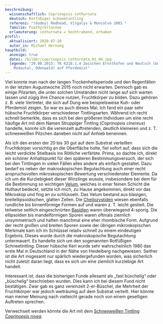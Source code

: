 ```yaml
---
beschreibung:
  wissenschaftlich: Coprinopsis cothurnata
  deutsch: Rotfüßiger Schneetintling
  referenz: "(Godey) Redhead, Vilgalys & Moncalvo 2001 "
  familie: Psathyrellaceae
  erlaeuterung: cothurnata = hochtrabend, erhaben
profil:
  aktualisiert: 2020-07-28
  autor_in: Michael Hornung
hauptbild:
  anzeige: true
  datei: /bilder/coprinopsis_cothurnata_01_mh.jpg
  legende: "29.08.2015: TK 6218.1.4 Zwischen Ernsthofen und Neutsch (Gemeinde
    Modautal, Odenwald) auf Pferdemist"
---
```

Viel konnte man nach der langen Trockenheitsperiode und den Regenfällen in der letzten Augustwoche 2015 noch nicht erwarten. Dennoch gab es einige Pilzarten, die unter solchen Umständen nicht lange auf sich warten lassen und zügig ihre Chance nutzen, Fruchtkörper zu bilden. Dazu gehören z. B. viele Vertreter, die sich auf Dung wie beispielsweise Kuh- oder Pferdemist zeigen. So war es auch dieses Mal. Ich fand ein paar sehr hübsche Fruchtkörper verschiedener Tintlingsarten. Während ich recht schnell bemerkte, dass es sich bei den größeren Individuen um eine recht häufige Art mit dem Namen Struppiger Tintling (*Coprinopsis cinereus*) handelte, konnte ich die vereinzelt auftretenden, deutlich kleineren und z. T. schneeweißen Pilzchen daneben nicht auf Anhieb benennen.

Als ich den ersten der 20 bis 30 gut auf dem Substrat verteilten Fruchtkörper vorsichtig an die Oberfläche holte, fiel sofort auf, dass sich die leicht verdickte Stielbasis ins Rötliche verfärbte. Prima, so dachte ich, direkt ein schöner Anhaltspunkt für den späteren Bestimmungsversuch, der sich bei den Tintlingen in vielen Fällen alles andere als einfach gestaltet. Dazu bedarf es neben der makroskopischen Begutachtung auch einer recht anspruchsvollen mikroskopischen Bewertung verschiedenster Elemente. Da ich um die Kurzlebigkeit dieser Winzlinge wusste, insbesondere bei dem für die Bestimmung so wichtigen [Velum](Velum "Glossar"), welches in einer feinen Schicht die Huthaut bedeckt, setzte ich mich, zu Hause angekommen, direkt vor das Mikroskop und fing an zu schlüsseln. Das Velum bestand aus blasigen, breitellipsoidischen, glatten Zellen. Die [Cheilozystiden](Cheilozystiden "Glossar") wiesen ebenfalls rundliche bis birnenförmige Formen auf und waren z. T. leicht gestielt. Die teilweise seitlich eingeschnürten [Basidien](Basidien "Glossar") waren überwiegend 4-sporig. Die ellipsoiden bis mandelförmigen Sporen waren oftmals ziemlich unsymmetrisch und hatten manchmal eine eher rhombische Form. Aufgrund der recht großen und breiten Sporen sowie der übrigen mikroskopischen Merkmale kam ich im Schlüssel relativ schnell zu einem eindeutigen Ergebnis. Dieses wurde durch die makroskopische Begutachtung untermauert. Es handelte sich um den sogenannten Rotfüßigen Schneetintling. Dieser hübsche Kerl wurde sehr wahrscheinlich 1980 das erste Mal in Deutschland in der Nähe von Heidelberg nachgewiesen. Seither ist die Art insgesamt nur spärlich wiedergefunden worden, was sicherlich nicht zuletzt daran liegt, dass es sich um eine ziemlich kurzlebige Art handelt.

Interessant ist, dass die bisherigen Funde allesamt als „fast büschelig“ oder „büschelig“ beschrieben wurden. Dies kann ich bei diesem Fund nicht bestätigen. Zwar gab es ganz vereinzelt 2-er-Büschel, die Mehrheit der Fruchtkörper war jedoch weiträumig auf dem Substrat verteilt. Hier könnte man meiner Meinung nach vielleicht gerade noch von einem geselligen Auftreten sprechen.

Verwechselt werden könnte die Art mit dem [Schneeweißen Tintling *Coprinopsis nivea*](/pilze/coprinopsis-nivea-schneeweißer-tintling).